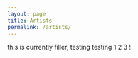 ```yaml
---
layout: page
title: Artists
permalink: /artists/
---
```


this is currently filler, testing testing 1 2 3 !
